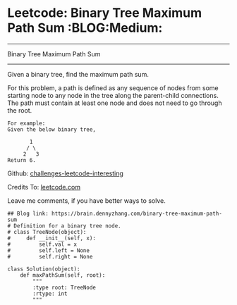 # Leetcode: Binary Tree Maximum Path Sum     :BLOG:Medium:


---

Binary Tree Maximum Path Sum  

---

Given a binary tree, find the maximum path sum.  

For this problem, a path is defined as any sequence of nodes from some starting node to any node in the tree along the parent-child connections. The path must contain at least one node and does not need to go through the root.  

    For example:
    Given the below binary tree,
    
           1
          / \
         2   3
    Return 6.

Github: [challenges-leetcode-interesting](https://github.com/DennyZhang/challenges-leetcode-interesting/tree/master/binary-tree-maximum-path-sum)  

Credits To: [leetcode.com](https://leetcode.com/problems/binary-tree-maximum-path-sum/description/)  

Leave me comments, if you have better ways to solve.  

    ## Blog link: https://brain.dennyzhang.com/binary-tree-maximum-path-sum
    # Definition for a binary tree node.
    # class TreeNode(object):
    #     def __init__(self, x):
    #         self.val = x
    #         self.left = None
    #         self.right = None
    
    class Solution(object):
        def maxPathSum(self, root):
            """
            :type root: TreeNode
            :rtype: int
            """